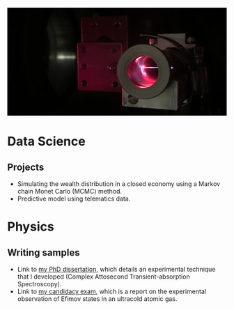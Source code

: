 ![Laser Filament](/IMG_0280.jpg)
# Data Science

## Projects
- Simulating the wealth distribution in a closed economy using a Markov chain Monet Carlo (MCMC) method. 
- Predictive model using telematics data.

# Physics

## Writing samples
 - Link to [my PhD dissertation](https://github.com/SJHageman/Dissertation/blob/master/SJH-dissertation.pdf), which details an experimental technique that I developed (Complex Attosecond Transient-absorption Spectroscopy).
 - Link to [my candidacy exam](https://github.com/SJHageman/Candidacy_Paper/blob/main/SJH_candidacy_paper.pdf), which is a report on the experimental observation of Efimov states in an ultracold atomic gas.

